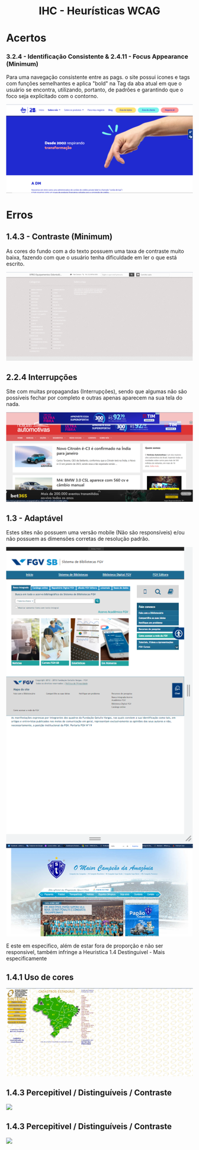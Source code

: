 <h1 align="center">
  IHC - Heurísticas WCAG
</h1>

# Acertos
### 3.2.4 - Identificação Consistente  &  2.4.11 - Focus Appearance (Minimum)
 
Para uma navegação consistente entre as pags. o site possui icones e tags com funções semelhantes e aplica "bold" na Tag da aba atual em que o usuário se encontra, utilizando, portanto, de padrões e garantindo que o foco seja explicitado com o contorno.

<img src="img/DM.png">


# Erros

## 1.4.3 - Contraste (Minimum)
As cores do fundo com a do texto possuem uma taxa de contraste muito baixa, fazendo com que o usuário tenha dificuldade em ler o que está escrito.

<img src="img/XPro.png">

## 2.2.4 Interrupções
Site com muitas propagandas (Interrupções), sendo que algumas não são possíveis fechar por completo e outras apenas aparecem na sua tela do nada.

<img src="img/NoticiasAutomotivas.png">

## 1.3 - Adaptável
Estes sites não possuem uma versão mobile (Não são responsíveis) e/ou não possuem as dimensões corretas de resolução padrão.

<img src="img/BibliotecaFGV.png">
<img src="img/Paysandu.png">

E este em especifico, além de estar fora de proporção e não ser responsivel, também infringe a Heuristica 1.4 Destinguivel - Mais especificamente 
  ## 1.4.1 Uso de cores

<img src="img/Sintegra.png">


## 1.4.3 Percepitivel / Distinguíveis / Contraste

<img src="img/.png">

## 1.4.3 Percepitivel / Distinguíveis / Contraste

<img src="img/.png">


